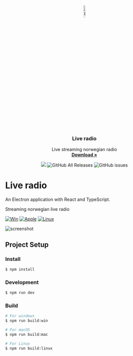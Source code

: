 <!-- PROJECT LOGO -->
<br />
<p align="center">
  <a href="https://github.com/JesperBry/live-radio-app">
    <img src="https://github.com/JesperBry/live-radio-app/blob/main/github_assets/logo.png" alt="Logo" width="10%" height="auto">
  </a>

  <h3 align="center">Live radio</h3>

  <p align="center">
    Live streaming norwegian radio
    <br />
    <a href="https://github.com/JesperBry/live-radio-app/releases"><strong>Download »</strong></a>
    <br />
  </p>
  <p align="center">
  <img src="https://img.shields.io/github/v/release/JesperBry/live-radio-app?style=flat-square" />
  <img alt="GitHub All Releases" src="https://img.shields.io/github/downloads/JesperBry/live-radio-app/total?style=flat-square">
  <img alt="GitHub issues" src="https://img.shields.io/github/issues/JesperBry/live-radio-app?style=flat-square">
  </p>
</p>

# Live radio

An Electron application with React and TypeScript.

Streaming norwegian live radio

[![Win]](https://github.com/JesperBry/live-radio-app/releases/download/v1.2.0/radio-app-1.2.0-setup.exe)
[![Apple]](https://github.com/JesperBry/live-radio-app/releases/download/v1.2.0/radio-app-1.2.0.dmg)
[![Linux]](https://github.com/JesperBry/live-radio-app/releases/download/v1.2.0/radio-app_1.2.0_amd64.deb)

[Win]: https://img.shields.io/badge/Download-0078D6?style=for-the-badge&logoColor=white&logo=Windows
[Apple]: https://img.shields.io/badge/Download-0078D6?style=for-the-badge&logoColor=white&logo=Apple
[Linux]: https://img.shields.io/badge/Download-0078D6?style=for-the-badge&logoColor=white&logo=Ubuntu

<img src="https://github.com/JesperBry/live-radio-app/blob/main/github_assets/show_image.png" alt="screenshot"/>

## Project Setup

### Install

```bash
$ npm install
```

### Development

```bash
$ npm run dev
```

### Build

```bash
# For windows
$ npm run build:win

# For macOS
$ npm run build:mac

# For Linux
$ npm run build:linux
```

